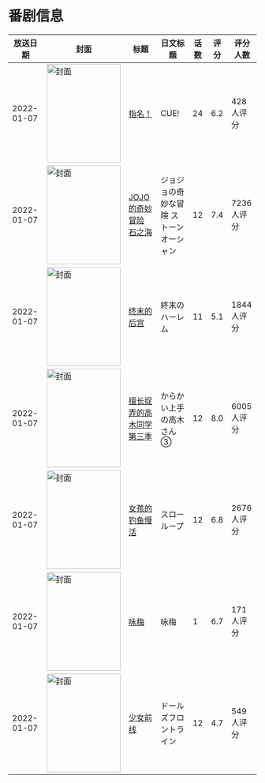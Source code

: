 # 番剧信息

|放送日期|封面|标题|日文标题|话数|评分|评分人数|
|---|---|---|---|---|---|---|
|2022-01-07|<img src="https://lain.bgm.tv/pic/cover/c/8f/4d/318227_ad6A1.jpg" alt="封面" style="width:150px;height:200px;object-fit:cover;">|[指名！](https://bangumi.tv/subject/318227)|CUE!|24|6.2|428人评分|
|2022-01-07|<img src="https://lain.bgm.tv/pic/cover/c/d6/4f/332261_szZEK.jpg" alt="封面" style="width:150px;height:200px;object-fit:cover;">|[JOJO的奇妙冒险 石之海](https://bangumi.tv/subject/332261)|ジョジョの奇妙な冒険 ストーンオーシャン|12|7.4|7236人评分|
|2022-01-07|<img src="https://lain.bgm.tv/pic/cover/c/f3/0b/306559_e2B8b.jpg" alt="封面" style="width:150px;height:200px;object-fit:cover;">|[终末的后宫](https://bangumi.tv/subject/306559)|終末のハーレム|11|5.1|1844人评分|
|2022-01-07|<img src="https://lain.bgm.tv/pic/cover/c/2d/ad/347887_j0DFj.jpg" alt="封面" style="width:150px;height:200px;object-fit:cover;">|[擅长捉弄的高木同学 第三季](https://bangumi.tv/subject/347887)|からかい上手の高木さん③|12|8.0|6005人评分|
|2022-01-07|<img src="https://lain.bgm.tv/pic/cover/c/e8/57/323626_4yEBY.jpg" alt="封面" style="width:150px;height:200px;object-fit:cover;">|[女孩的钓鱼慢活](https://bangumi.tv/subject/323626)|スローループ|12|6.8|2676人评分|
|2022-01-07|<img src="https://lain.bgm.tv/pic/cover/c/a3/1f/305569_v97y1.jpg" alt="封面" style="width:150px;height:200px;object-fit:cover;">|[咏梅](https://bangumi.tv/subject/305569)|咏梅|1|6.7|171人评分|
|2022-01-07|<img src="https://lain.bgm.tv/pic/cover/c/70/ac/325982_CunTN.jpg" alt="封面" style="width:150px;height:200px;object-fit:cover;">|[少女前线](https://bangumi.tv/subject/325982)|ドールズフロントライン|12|4.7|549人评分|
